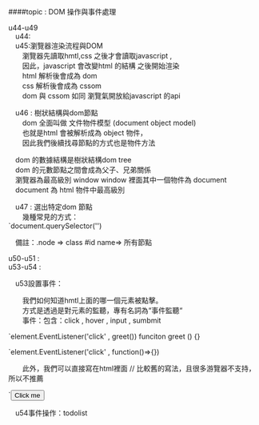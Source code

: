 ####topic : DOM 操作與事件處理 
  
u44-u49   
&emsp;u44:  
&emsp;u45:瀏覽器渲染流程與DOM  
&emsp;&emsp;瀏覽器先讀取hmtl,css 之後才會讀取javascript ,    
&emsp;&emsp;因此，javascript 會改變html 的結構 之後開始渲染       
&emsp;&emsp;html 解析後會成為 dom       
&emsp;&emsp;css  解析後會成為 cssom      
&emsp;&emsp;dom 與 cssom 如同 瀏覽氣開放給javascript 的api    
  
&emsp;u46 : 樹狀結構與dom節點    
&emsp;&emsp;dom 全面叫做 文件物件模型 (document object model)   
&emsp;&emsp;也就是html 會被解析成為 object 物件，  
&emsp;&emsp;因此我們後續找尋節點的方式也是物件方法    
  
&emsp;dom 的數據結構是樹狀結構dom tree  
&emsp;dom 的元數節點之間會成為父子、兄弟關係  
&emsp;瀏覽器為最高級別 window window 裡面其中一個物件為 document   
&emsp;document 為 html 物件中最高級別    
    
&emsp;u47 : 選出特定dom 節點    
&emsp;&emsp;幾種常見的方式：    
`document.querySelector('')  

&emsp;備註：.node => class  #id  name=> 所有節點  


u50-u51 :  
u53-u54 :   
  
&emsp;u53設置事件：
  
&emsp;&emsp;我們如何知道hmtl上面的哪一個元素被點擊。  
&emsp;&emsp;方式是透過是對元素的監聽，專有名詞為“事件監聽“  
&emsp;&emsp;事件：包含：click , hover , input , sumbmit   
        
`element.EventListener('click' , greet())
 funciton greet () {}
  
`element.EventListener('click' , function()=>{})

&emsp;&emsp;此外，我們可以直接寫在html裡面 // 比較舊的寫法，且很多游覽器不支持，所以不推薦  
        
`<input value="Click me" onclick="greeting()" type="button">  
        
&emsp;u54事件操作：todolist 
